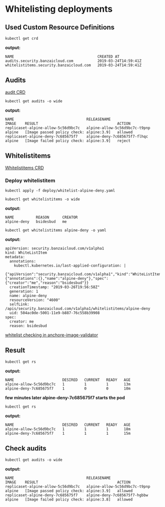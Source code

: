 # Whitelisting deployments

## Used Custom Resource Definitions
```shell
kubectl get crd
```
**output:**
```shell
NAME                                      CREATED AT
audits.security.banzaicloud.com           2019-03-24T14:59:41Z
whitelistitems.security.banzaicloud.com   2019-03-24T14:59:41Z
```

## Audits
[audit CRD](https://github.com/banzaicloud/banzai-charts/blob/master/anchore-policy-validator/templates/audit-crd.yaml)
```shell
kubectl get audits -o wide
```
**output:**
```shell
NAME                                 RELEASENAME                     IMAGE    RESULT                                    ACTION
replicaset-alpine-allow-5c56d9bc7c   alpine-allow-5c56d9bc7c-t9pnp   alpine   [Image passed policy check: alpine:3.9]   allowed
replicaset-alpine-deny-7c685675f7    alpine-deny-7c685675f7-flhqc    alpine   [Image failed policy check: alpine:3.9]   reject
```

## Whitelistitems
[Whitelistitems CRD](https://github.com/banzaicloud/banzai-charts/blob/master/anchore-policy-validator/templates/whitelist-crd.yaml)

### Deploy whitelistitem
```shell
kubectl apply -f deploy/whitelist-alpine-deny.yaml
```

```shell
kubectl get whitelistitems -o wide
```
**output:**
```shell
NAME          REASON      CREATOR
alpine-deny   bsidesbud   me
```
```shell
kubectl get whitelistitems alpine-deny -o yaml
```
**output:**
```shell
apiVersion: security.banzaicloud.com/v1alpha1
kind: WhiteListItem
metadata:
  annotations:
    kubectl.kubernetes.io/last-applied-configuration: |
      {"apiVersion":"security.banzaicloud.com/v1alpha1","kind":"WhiteListItem","metadata":{"annotations":{},"name":"alpine-deny"},"spec":{"creator":"me","reason":"bsidesbud"}}
  creationTimestamp: "2019-03-26T19:56:58Z"
  generation: 1
  name: alpine-deny
  resourceVersion: "4600"
  selfLink: /apis/security.banzaicloud.com/v1alpha1/whitelistitems/alpine-deny
  uid: 504ac0de-5001-11e9-b887-76c558b39908
spec:
  creator: me
  reason: bsidesbud
```

[whitelist checking in anchore-image-validator](https://github.com/banzaicloud/anchore-image-validator/blob/bf0238de10f012df39fbc887da1ebe5214c409d1/cmd/handler.go#L53)

## Result
```shell
kubectl get rs
```
**output:**
```shell
NAME                      DESIRED   CURRENT   READY   AGE
alpine-allow-5c56d9bc7c   1         1         1       13m
alpine-deny-7c685675f7    1         0         0       10m
```

**few minutes later alpine-deny-7c685675f7 starts the pod**
```shell
kubectl get rs
```
**output:**
```shell
NAME                      DESIRED   CURRENT   READY   AGE
alpine-allow-5c56d9bc7c   1         1         1       18m
alpine-deny-7c685675f7    1         1         1       15m
```

## Check audits
```shell
kubectl get audits -o wide
```
**output:**
```shell
NAME                                 RELEASENAME                     IMAGE    RESULT                                    ACTION
replicaset-alpine-allow-5c56d9bc7c   alpine-allow-5c56d9bc7c-t9pnp   alpine   [Image passed policy check: alpine:3.9]   allowed
replicaset-alpine-deny-7c685675f7    alpine-deny-7c685675f7-hgbbw    alpine   [Image failed policy check: alpine:3.8]   allowed
```